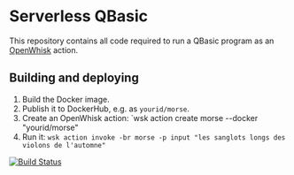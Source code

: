 # Serverless QBasic

This repository contains all code required to run a QBasic program as an [OpenWhisk](https://github.com/openwhisk/openwhisk) action.

## Building and deploying

1. Build the Docker image.
2. Publish it to DockerHub, e.g. as `yourid/morse`.
3. Create an OpenWhisk action: `wsk action create morse --docker "yourid/morse"
4. Run it: `wsk action invoke -br morse -p input "les sanglots longs des violons de l'automne"`

[![Build Status](https://travis-ci.org/psuter/serverless-qbasic.svg?branch=master)](https://travis-ci.org/psuter/serverless-qbasic)
